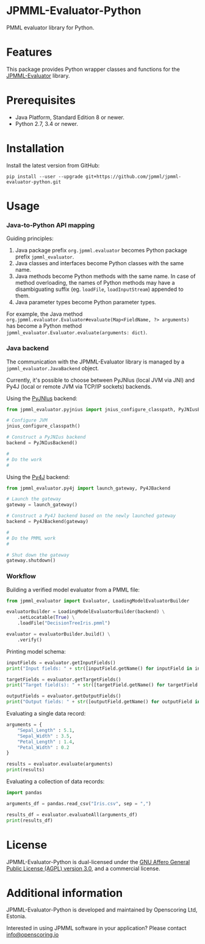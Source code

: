 JPMML-Evaluator-Python
======================

PMML evaluator library for Python.

# Features #

This package provides Python wrapper classes and functions for the [JPMML-Evaluator](https://github.com/jpmml/jpmml-evaluator) library.

# Prerequisites #

* Java Platform, Standard Edition 8 or newer.
* Python 2.7, 3.4 or newer.

# Installation #

Install the latest version from GitHub:
```
pip install --user --upgrade git+https://github.com/jpmml/jpmml-evaluator-python.git
```

# Usage #

### Java-to-Python API mapping ###

Guiding principles:

1. Java package prefix `org.jpmml.evaluator` becomes Python package prefix `jpmml_evaluator`.
2. Java classes and interfaces become Python classes with the same name.
3. Java methods become Python methods with the same name. In case of method overloading, the names of Python methods may have a disambiguating suffix (eg. `loadFile`, `loadInputStream`) appended to them.
4. Java parameter types become Python parameter types.

For example, the Java method `org.jpmml.evaluator.Evaluator#evaluate(Map<FieldName, ?> arguments)` has become a Python method `jpmml_evaluator.Evaluator.evaluate(arguments: dict)`.

### Java backend ###

The communication with the JPMML-Evaluator library is managed by a `jpmml_evaluator.JavaBackend` object.

Currently, it's possible to choose between PyJNIus (local JVM via JNI) and Py4J (local or remote JVM via TCP/IP sockets) backends.

Using the [PyJNIus](https://github.com/kivy/pyjnius) backend:

```python
from jpmml_evaluator.pyjnius import jnius_configure_classpath, PyJNIusBackend

# Configure JVM
jnius_configure_classpath()

# Construct a PyJNIus backend
backend = PyJNIusBackend()

#
# Do the work
#
```

Using the [Py4J](https://github.com/bartdag/py4j) backend:

```python
from jpmml_evaluator.py4j import launch_gateway, Py4JBackend

# Launch the gateway
gateway = launch_gateway()

# Construct a Py4J backend based on the newly launched gateway
backend = Py4JBackend(gateway)

#
# Do the PMML work
#

# Shut down the gateway
gateway.shutdown()
```

### Workflow ###

Building a verified model evaluator from a PMML file:

```python
from jpmml_evaluator import Evaluator, LoadingModelEvaluatorBuilder

evaluatorBuilder = LoadingModelEvaluatorBuilder(backend) \
	.setLocatable(True) \
	.loadFile("DecisionTreeIris.pmml")

evaluator = evaluatorBuilder.build() \
	.verify()
```

Printing model schema:

```python
inputFields = evaluator.getInputFields()
print("Input fields: " + str([inputField.getName() for inputField in inputFields]))

targetFields = evaluator.getTargetFields()
print("Target field(s): " + str([targetField.getName() for targetField in targetFields]))

outputFields = evaluator.getOutputFields()
print("Output fields: " + str([outputField.getName() for outputField in outputFields]))
```

Evaluating a single data record:

```python
arguments = {
	"Sepal_Length" : 5.1,
	"Sepal_Width" : 3.5,
	"Petal_Length" : 1.4,
	"Petal_Width" : 0.2
}

results = evaluator.evaluate(arguments)
print(results)
```

Evaluating a collection of data records:

```python
import pandas

arguments_df = pandas.read_csv("Iris.csv", sep = ",")

results_df = evaluator.evaluateAll(arguments_df)
print(results_df)
```

# License #

JPMML-Evaluator-Python is dual-licensed under the [GNU Affero General Public License (AGPL) version 3.0](https://www.gnu.org/licenses/agpl-3.0.html), and a commercial license.

# Additional information #

JPMML-Evaluator-Python is developed and maintained by Openscoring Ltd, Estonia.

Interested in using JPMML software in your application? Please contact [info@openscoring.io](mailto:info@openscoring.io)
